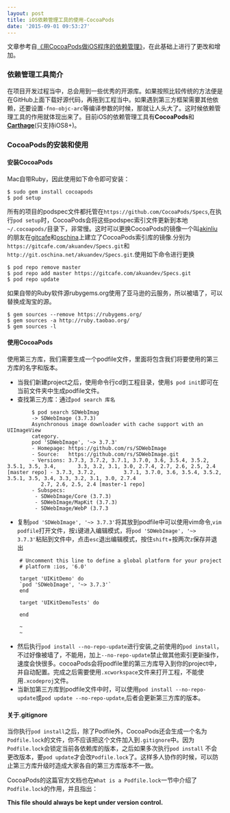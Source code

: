 ```yaml
---
layout: post
title: iOS依赖管理工具的使用-CocoaPods
date: '2015-09-01 09:53:27'
---
```


文章参考自[《用CocoaPods做iOS程序的依赖管理》](http://blog.devtang.com/blog/2014/05/25/use-cocoapod-to-manage-ios-lib-dependency/)，在此基础上进行了更改和增加。

### 依赖管理工具简介
在项目开发过程当中，总会用到一些优秀的开源库。如果按照比较传统的方法便是在GitHub上面下载好源代码，再拖到工程当中。如果遇到第三方框架需要其他依赖，还要设置`-fno-objc-arc`等编译参数的时候，那就让人头大了。这时候依赖管理工具的作用就体现出来了。目前iOS的依赖管理工具有**CocoaPods**和[**Carthage**](https://github.com/Carthage/Carthage)(只支持iOS8+)。

### CocoaPods的安装和使用
#### 安装CocoaPods
Mac自带Ruby，因此使用如下命令即可安装：

```
$ sudo gem install cocoapods
$ pod setup
```
所有的项目的podspec文件都托管在`https://github.com/CocoaPods/Specs`,在执行`pod setup`时，CocoaPods会将这些podspec索引文件更新到本地`~/.cocoapods/`目录下，非常慢。这时可以更换CocoaPods的镜像一个叫[akinliu](http://akinliu.github.io/2014/05/03/cocoapods-specs-/)的朋友在[gitcafe](https://gitcafe.com/)和[oschina](http://www.oschina.net/)上建立了CocoaPods索引库的镜像.分别为`https://gitcafe.com/akuandev/Specs.git`和`http://git.oschina.net/akuandev/Specs.git`.使用如下命令进行更换

```
$ pod repo remove master
$ pod repo add master https://gitcafe.com/akuandev/Specs.git
$ pod repo update
```

如果自带的Ruby软件源rubygems.org使用了亚马逊的云服务，所以被墙了，可以替换成淘宝的源。

```
$ gem sources --remove https://rubygems.org/
$ gem sources -a http://ruby.taobao.org/
$ gem sources -l
```

#### 使用CocoaPods
使用第三方库，我们需要生成一个podfile文件，里面将包含我们将要使用的第三方库的名字和版本。

-  当我们新建project之后，使用命令行cd到工程目录，使用`$ pod init`即可在当前文件夹中生成podfile文件。
-  查找第三方库：通过`pod search 库名` 

```
		$ pod search SDWebImag
		-> SDWebImage (3.7.3)
	  	Asynchronous image downloader with cache support with an UIImageView
	  	category.
  	 	pod 'SDWebImage', '~> 3.7.3'
  	 	- Homepage: https://github.com/rs/SDWebImage
  	 	- Source:   https://github.com/rs/SDWebImage.git
  	 	- Versions: 3.7.3, 3.7.2, 3.7.1, 3.7.0, 3.6, 3.5.4, 3.5.2, 3.5.1, 3.5, 3.4,	 	  3.3, 3.2, 3.1, 3.0, 2.7.4, 2.7, 2.6, 2.5, 2.4 [master repo] - 3.7.3, 3.7.2,	 	  3.7.1, 3.7.0, 3.6, 3.5.4, 3.5.2, 3.5.1, 3.5, 3.4, 3.3, 3.2, 3.1, 3.0, 2.7.4
		   2.7, 2.6, 2.5, 2.4 [master-1 repo]
  	 	- Subspecs:
	     - SDWebImage/Core (3.7.3)
	     - SDWebImage/MapKit (3.7.3)
	     - SDWebImage/WebP (3.7.3
```
- 复制`pod 'SDWebImage', '~> 3.7.3'`将其放到podfile中可以使用vim命令,`vim podfile`打开文件，按`i`键进入编辑模式，将`pod 'SDWebImage', '~> 3.7.3'`粘贴到文件中，点击`esc`退出编辑模式，按住`shift`+按两次`z`保存并退出

```
	# Uncomment this line to define a global platform for your project
	# platform :ios, '6.0'

	target 'UIKitDemo' do
	`pod 'SDWebImage', '~> 3.7.3'`
	end
	
	target 'UIKitDemoTests' do
	
	end
	
	~                                                                               
	~                                                                               

```

- 然后执行`pod install --no-repo-update`进行安装,之前使用的`pod install`，不过好像被墙了，不能用，加上`--no-repo-update`禁止做其他索引更新操作，速度会快很多。cocoaPods会将podfile里的第三方库导入到你的project中，并自动配置。完成之后需要使用`.xcworkspace`文件来打开工程，不能使用`.xcodeproj`文件。
- 当新加第三方库到podfile文件中时，可以使用`pod install --no-repo-update`或`pod update --no-repo-update`,后者会更新第三方库的版本。

#### 关于.gitignore
当你执行`pod install`之后，除了Podfile外，CocoaPods还会生成一个名为`Podfile.lock`的文件，你不应该把这个文件加入到`.gitignore`中。因为`Podfile.lock`会锁定当前各依赖库的版本，之后如果多次执行`pod install` 不会更改版本，要`pod update`才会改`Podfile.lock`了。这样多人协作的时候，可以防止第三方库升级时造成大家各自的第三方库版本不一致。

CocoaPods的这篇官方文档也在`What is a Podfile.lock`一节中介绍了`Podfile.lock`的作用，并且指出：

**This file should always be kept under version control.**


	
